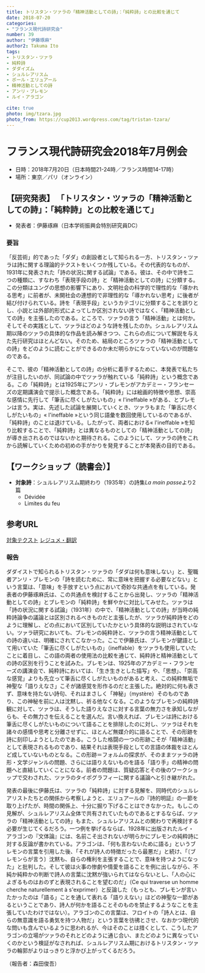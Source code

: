 ```yaml
---
title: トリスタン・ツァラの「精神活動としての詩」：「純粋詩」との比較を通じて
date: 2018-07-20
categories:
- "フランス現代詩研究会"
number: 39
author: "伊藤琢麻"
author2: Takuma Ito
tags: 
- トリスタン・ツァラ
- 純粋詩
- ダダイズム
- シュルレアリスム
- ポール・エリュアール
- 精神活動としての詩
- アンリ・ブレモン
- ルイ・アラゴン

cite: true
photo: img/tzara.jpg
photo_from: https://cup2013.wordpress.com/tag/tristan-tzara/
---
```


# フランス現代詩研究会2018年7月例会

- 日時：2018年7月20日（日本時間21-24時／フランス時間14-17時）
- 場所：東京／パリ（オンライン）

## 【研究発表】 「トリスタン・ツァラの「精神活動としての詩」：「純粋詩」との比較を通じて」

- 発表者：伊藤琢麻（日本学術振興会特別研究員DC）

<!--more-->

### 要旨

「反芸術」的であった「ダダ」の創設者として知られる一方、トリスタン・ツァラは詩に関する理論的テクストをいくつか残している。その代表的なものが、1931年に発表された「詩の状況に関する試論」である。彼は、その中で詩を二つの種類に、すなわち「表現手段の詩」と「精神活動としての詩」に分類する。この分類はユングの思想の影響下にあり、文明社会の科学的で理性的な「導かれる思考」に前者が、未開社会の連想的で非理性的な「導かれない思考」に後者が結び付けられている。詩を「表現手段」というカテゴリに分類することを誤りとし、小説とは外部的形式によってしか区別されない詩ではなく、「精神活動としての詩」を主張したのである。ところで、ツァラの言う「精神活動」とは何か。そしてその実践として、ツァラはどのような詩を残したのか。シュルレアリスム期以降のツァラの具体的な作品を読み解きつつ、これらの点について解説を与えた先行研究はほとんどない。そのため、結局のところツァラの「精神活動としての詩」をどのように読むことができるのか未だ明らかになっていないのが問題なのである。

そこで、彼の「精神活動としての詩」の分析に着手するために、本発表で私たちが注目したいのが、同試論の中でツァラが触れている「純粋詩」という概念である。この「純粋詩」とは1925年にアンリ・ブレモンがアカデミー・フランセーズの定期講演会で提示した概念である。「純粋詩」には絵画的特徴や思想、崇高な感情に先行して「筆舌に尽くしがたいもの」« l'ineffable »がある、とブレモンは言う。実は、先述した試論を展開していくとき、ツァラもまた「筆舌に尽くしがたいもの」« l'ineffable »という同じ語彙を数回使用しているのであるが、「純粋詩」のことは退けている。したがって、両者における« l'ineffable »を知り比較することで、「純粋詩」とは異なるものとしての「精神活動としての詩」が導き出されるのではないかと期待される。このようにして、ツァラの詩をこれから読解していくための初めの手がかりを発見することが本発表の目的である。

## 【ワークショップ（読書会）】

- **対象詩**：シュルレアリスム期終わり（1935年）の詩集*La main passe*より2篇
	- Dévidée
	- Limites du feu

## 参考URL

[対象テクスト](https://groups.google.com/d/msg/poesiecontemporaine/jTndB83IQK8/stPz_bkvAAAJ)
[レジュメ・翻訳](https://groups.google.com/d/msg/poesiecontemporaine/BDdKcv-iOmk/atZl7Q0sCQAJ)

### 報告

ダダイストで知られるトリスタン・ツァラの「ダダは何も意味しない」と、聖職者アンリ・ブレモンの「詩を読むために、常に意味を把握する必要などない」という言葉は、「意味」を手放すという点において奇妙な共通点を有している。発表者の伊藤琢麻氏は、この共通点を検討することから出発し、ツァラの「精神活動としての詩」とブレモンの「純粋詩」を鮮やかに対比してみせた。ツァラは「詩の状況に関する試論」（1931年）の中で、「精神活動としての詩」が当時の純粋詩論争の議論とは区別されるべきものだと主張したが、ツァラが純粋詩をどのように理解し、どの点において区別していたかという具体的な説明はされていない。ツァラ研究においても、ブレモンの純粋詩と、ツァラの言う精神活動としての詩の違いは、明確にされてこなかった。ここで伊藤氏は、ブレモンが鍵語として用いていた「筆舌に尽くしがたいもの」（ineffable）をツァラも使用していたことに着目し、この語の両者の使用法の比較を通じて、純粋詩と精神活動としての詩の区別を行うことを試みた。ブレモンは、1925年のアカデミー・フランセーズの講演会で、純粋詩においては、「生き生きとした描写」や、「思想」、「崇高な感覚」よりも先立って筆舌に尽くしがたいものがあると考え、この純粋無垢で神聖な「語りえなさ」こそが諸感覚を形作るのだと主張した。絶対的に何も表さず、意味を持たない詩句、それはまさしく「神秘」（mystère）そのものであり、この神秘を前に人は沈黙し、祈る他なくなる。このようなブレモンの純粋詩観に対して、ツァラは、そうした語りえなさに対する言葉の無力さを承知しながらも、その無力さを伝えることを選んだ。言い換えれば、ブレモンは詩における筆舌に尽くしがたいものについて語ることを排除したのに対し、ツァラはそれを諸々の感情や思考と分離させずに、ほとんど無媒介的に語ることで、その形跡を詩に刻印しようとしたのである。こうした格闘の一つの形跡こそが「精神活動」として表現されるものであり、結果それは表現手段としての言語の体裁をほとんど成していないものとなる。この形跡＝フォルムの探求が、そのままツァラの詩形・文学ジャンルの問題、さらには語りえないものを語る「語り手」の精神の問題へと直結していくことになる。前者の問題は、質疑応答とその後のワークショップで交わされた、ツァラのタイポグラフィーに関する議論へと引き継がれた。

発表の最後に伊藤氏は、ツァラの「純粋詩」に対する見解を、同時代のシュルレアリストたちとの関係から考察しようと、エリュアールの『詩的明証』の一節を取り上げたが、時間の関係上、十分に掘り下げることはできなかった。もしこの見解が、シュルレアリスム全体で共有されていたものであるとするならば、ツァラの「精神活動としての詩」もまた、シュルレアリスムとの関わりで再検討する必要が生じてくるだろう。一つ例を挙げるならば、1928年に出版されたルイ・アラゴンの『文体論』には、名前こそ出されないが明らかにブレモンの純粋詩に対する反論が書かれている。アラゴンは、「何も言わないために語る」というブレモンの言葉を引用した後、「それが詩人の特徴だったら最悪だ」と続け、「〔ブレモンらが言う〕沈黙も、自らの権利を主張することで、意味を持つようになった」と批判した。そして彼は火事の惨劇や情愛を語ることを例に出しながら、不純か純粋かの判断で詩人の言葉に沈黙が強いられてはならないとし、「人の心によぎるものはおのずと表現されることを望むのだ」（Ce qui traverse un homme cherche naturellement à s'exprimer）と反論した（もっとも、ブレモンが言いたかったのは「語る」ことを通して表れる「語りえない」ほどの神聖な一節があるということであり、詩人が何かを語ることそのものを禁止するようなことを主張していたわけではない）。アラゴンのこの言葉は、フロイトの「詩人とは、自らの無意識を語る勇気を持つ人物だ」という言葉を彷彿とさせ、なおかつ現代的な問いも含んでいるように思われるが、今はそのことは措くとして、こうしたアラゴンの立場がツァラのそれとどのように通じ合い、またどのように異なっていくのかという検証がなされれば、シュルレアリスム期におけるトリスタン・ツァラの輪郭がよりはっきりと浮かび上がってくるだろう。

（報告者：森田俊吾）
